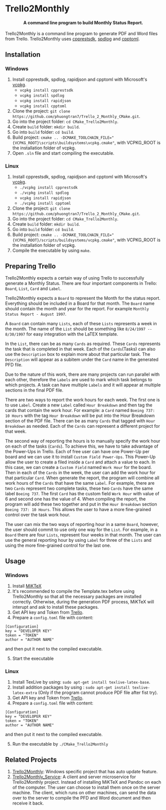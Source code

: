 # Trello2Monthly
<h4 align="center">A command line program to build Monthly Status Report.</h4>

Trello2Monthly is a command line program to generate PDF and Word files from Trello. Trello2Monthly uses <a href="https://github.com/Microsoft/cpprestsdk">cpprestsdk</a>, <a href="https://github.com/gabime/spdlog">spdlog</a> and <a href="https://github.com/skystrife/cpptoml">cpptoml</a>.

## Installation
### Windows
1. Install cpprestsdk, spdlog, rapidjson and cpptoml with Microsoft's <a href="https://github.com/Microsoft/vcpkg">vcpkg</a>.
    * `vcpkg install cpprestsdk`
    * `vcpkg install spdlog`
    * `vcpkg install rapidjson`
    * `vcpkg install cpptoml`
2. Clone the project: `git clone https://github.com/phuongtran7/Trello_2_Monthly_CMake.git`.
3. Go into the project folder: `cd CMake_Trello2Monthly`.
4. Create `build` folder: `mkdir build`.
5. Go into `build` folder: `cd build`.
6. Build project: `cmake .. -DCMAKE_TOOLCHAIN_FILE="{VCPKG_ROOT}\scripts\buildsystems\vcpkg.cmake"`, with VCPKG_ROOT is the installation folder of vcpkg.
7. Open `.sln` file and start compiling the executable.

### Linux
1. Install cpprestsdk, spdlog, rapidjson and cpptoml with Microsoft's <a href="https://github.com/Microsoft/vcpkg">vcpkg</a>.
    * `./vcpkg install cpprestsdk`
    * `./vcpkg install spdlog`
    * `vcpkg install rapidjson`
    * `./vcpkg install cpptoml`
2. Clone the project: `git clone https://github.com/phuongtran7/Trello_2_Monthly_CMake.git`.
3. Go into the project folder: `cd CMake_Trello2Monthly`.
4. Create `build` folder: `mkdir build`.
5. Go into `build` folder: `cd build`.
6. Build project: `cmake .. -DCMAKE_TOOLCHAIN_FILE="{VCPKG_ROOT}/scripts/buildsystems/vcpkg.cmake"`, with VCPKG_ROOT is the installation folder of vcpkg.
7. Compile the executable by using `make`.

## Preparing Trello
Trello2Monthly expects a certain way of using Trello to successfully generate a Monthly Status. There are four important components in Trello: `Board`, `List`, `Card` and `Label`.

Trello2Monthly expects a `Board` to represent the Month for the status report. Everything should be included in a Board for that month. The `Board` name should contain the month and year for the report. For example `Monthly Status Report - August 1997`. 

A `Board` can contain many `Lists`, each of these `Lists` represents a week in the month. The name of the `List` should be something like `8/24/1997 -- 8/30/1997` for easy integration with the LaTEX template.

In the `List`, there can be as many `Cards` as required. These `Cards` represents the task that is completed in that week. Each of the `Cards`(Tasks) can also use the `Description` box to explain more about that particular task. The `Description` will appear as a subitem under the `Card` name in the generated PFD file.

Due to the nature of this work, there are many projects can run parallel with each other, therefore the `Labels` are used to mark which task belongs to which projects. A task can have multiple `Labels` and it will appear at multiple sections in the final PDF file. 

There are two ways to report the work hours for each week. The first one is to use `Label`. Create a new `Label` called `Hour Breakdown` and then tag the cards that contain the work hour. For example: a `Card` named `Boeing 737: 10 Hours` with the tag `Hour Breakdown` will be put into the Hour Breakdown section of the PDF file. There can be as many `Cards` that tagged with `Hour Breakdown` as needed. Each of the `Cards` can represent a different project for that week.

The second way of reporting the hours is to manually specify the work hour on each of the tasks (`Cards`). To achieve this, we have to take advantage of the Power-Ups in Trello. Each of free user can have one Power-Up per board and we can use it to install `Custom Field Power-Ups`. This Power-Up allow the user to create a filed inside a `Card` and attach a value to each. In this case, we can create a `Custom Field` named `Work Hour` for the board. Then in each of the `Cards` in the week, the user can add the work hour for that particular `Card`. When generate the report, the program will combine all work hours of the `Cards` that have the same `Label`. For example, there are two `Cards` represent two complete tasks, these two `Cards` have the same label `Boeing 737`. The first `Card` has the custom field `Work Hour` with value of 6 and second one has the value of 4. When compiling the report, the program will add these two together and put in the `Hour Breakdown` section `Boeing 737: 10 Hours`. This allows the user to have a more fine-grained control over the task work hour.

The user can mix the two ways of reporting hour in a same `Board`, however, the user should commit to use only one way for the `List`. For example, in a `Board` there are four `Lists`, represent four weeks in that month. The user can use the general reporting hour by using `Label` for three of the `Lists` and using the more fine-grained control for the last one.

## Usage
### Windows
1. Install <a href="https://miktex.org/">MiKTeX</a>
2. It's recommended to compile the Template.tex before using Trello2Monthly so that all the necessary packages are installed correctly. Otherwise, during the generation PDF process, MiKTeX will interupt and ask to install these packages.
3. Get API key and Token from <a href="https://developers.trello.com/docs/api-introduction">Trello</a>.
4. Prepare a `config.toml` file with content:
```
[Configuration]
key = "DEVELOPER KEY"
token = "TOKEN"
author = "AUTHOR NAME"
```
and then put it next to the compiled executable.

5. Start the executable

### Linux
1. Install TexLive by using: `sudo apt-get install texlive-latex-base`.
2. Install addition packages by using : `sudo apt-get install texlive-latex-extra` (Only if the program cannot produce PDF file after fist try).
3. Get API key and Token from <a href="https://developers.trello.com/docs/api-introduction">Trello</a>.
4. Prepare a `config.toml` file with content:
```
[Configuration]
key = "DEVELOPER KEY"
token = "TOKEN"
author = "AUTHOR NAME"
```
and then put it next to the compiled executable.

5. Run the executable by `./CMake_Trello2Monthly`

## Related Projects
1. <a href="https://github.com/phuongtran7/Trello2Monthly">Trello2Monthly</a>: Windows specific project that has auto update feature.
2. <a href="https://github.com/phuongtran7/Trello2Monthly_Service">Trello2Monthly_Service</a>: A client and server microservice for Trello2Monthly project. Instead of installing MiKTeX and Pandoc on each of the computer. The user can choose to install them once on the server machine. The client, which runs on other machines, can send the data over to the server to compile the PFD and Word document and then receive it back.